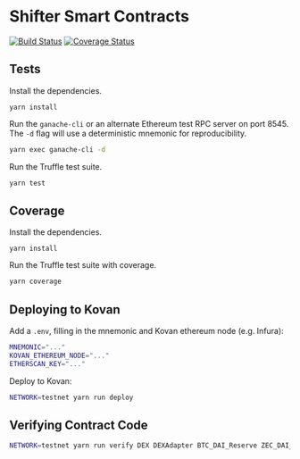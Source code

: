 # Shifter Smart Contracts

[![Build Status](https://travis-ci.org/republicprotocol/shifter-sol.svg?branch=master)](https://travis-ci.org/republicprotocol/shifter-sol)
[![Coverage Status](https://coveralls.io/repos/github/republicprotocol/shifter-sol/badge.svg?branch=master)](https://coveralls.io/github/republicprotocol/shifter-sol?branch=master)

## Tests

Install the dependencies.

```
yarn install
```

Run the `ganache-cli` or an alternate Ethereum test RPC server on port 8545. The `-d` flag will use a deterministic mnemonic for reproducibility.

```sh
yarn exec ganache-cli -d
```

Run the Truffle test suite.

```sh
yarn test
```

## Coverage

Install the dependencies.

```
yarn install
```

Run the Truffle test suite with coverage.

```sh
yarn coverage
```

## Deploying to Kovan

Add a `.env`, filling in the mnemonic and Kovan ethereum node (e.g. Infura):

```sh
MNEMONIC="..."
KOVAN_ETHEREUM_NODE="..."
ETHERSCAN_KEY="..."
```

Deploy to Kovan:

```sh
NETWORK=testnet yarn run deploy
```

## Verifying Contract Code

```sh
NETWORK=testnet yarn run verify DEX DEXAdapter BTC_DAI_Reserve ZEC_DAI_Reserve
```
